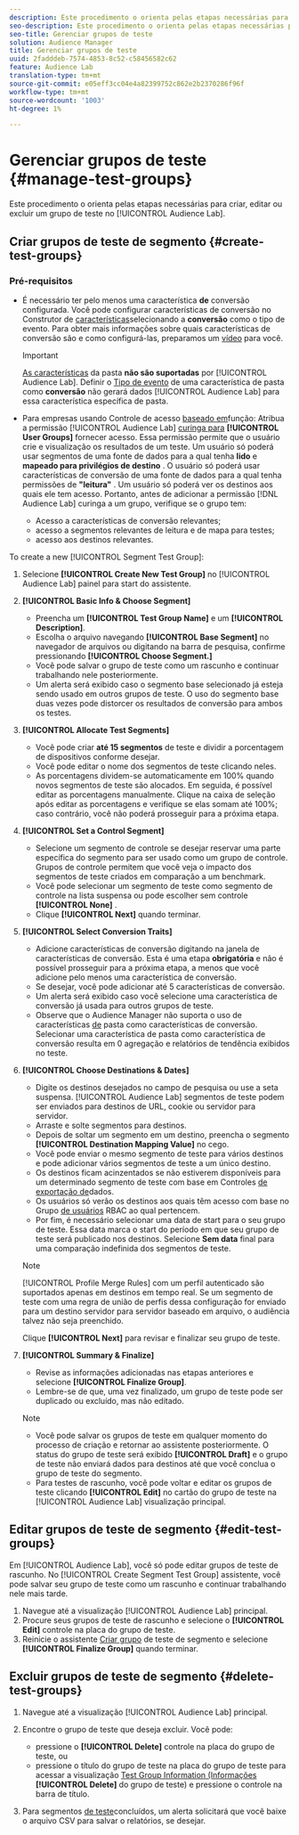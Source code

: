 ```yaml
---
description: Este procedimento o orienta pelas etapas necessárias para criar, editar ou excluir um grupo de teste no Audiência Lab
seo-description: Este procedimento o orienta pelas etapas necessárias para criar, editar ou excluir um grupo de teste no Audiência Lab
seo-title: Gerenciar grupos de teste
solution: Audience Manager
title: Gerenciar grupos de teste
uuid: 2fadddeb-7574-4853-8c52-c58456582c62
feature: Audience Lab
translation-type: tm+mt
source-git-commit: e05eff3cc04e4a82399752c862e2b2370286f96f
workflow-type: tm+mt
source-wordcount: '1003'
ht-degree: 1%

---
```



# Gerenciar grupos de teste {#manage-test-groups}

Este procedimento o orienta pelas etapas necessárias para criar, editar ou excluir um grupo de teste no [!UICONTROL Audience Lab].

## Criar grupos de teste de segmento {#create-test-groups}

### Pré-requisitos

<!-- create-test-group.xml -->

* É necessário ter pelo menos uma característica **de** conversão configurada. Você pode configurar características de conversão no Construtor de [características](../../features/traits/create-onboarded-rule-based-traits.md)selecionando a **conversão** como o tipo de evento. Para obter mais informações sobre quais características de conversão são e como configurá-las, preparamos um [vídeo](https://helpx.adobe.com/audience-manager/kt/using/creating-conversion-traits-feature-video-use.html) para você.

   >[!IMPORTANT]
   >
   >[As características](../../features/traits/about-folder-traits.md) da pasta **não são suportadas** por [!UICONTROL Audience Lab]. Definir o [Tipo de evento](../../features/traits/create-onboarded-rule-based-traits.md) de uma característica de pasta como **conversão** não gerará dados [!UICONTROL Audience Lab] para essa característica específica de pasta.

* Para empresas usando Controle de acesso [baseado em](../../features/administration/administration-overview.md)função: Atribua a permissão [!UICONTROL Audience Lab] [curinga para](../../features/administration/administration-overview.md#wild-card-permissions) **[!UICONTROL User Groups]** fornecer acesso. Essa permissão permite que o usuário crie e visualização os resultados de um teste. Um usuário só poderá usar segmentos de uma fonte de dados para a qual tenha **lido** e **mapeado para privilégios de destino** . O usuário só poderá usar características de conversão de uma fonte de dados para a qual tenha permissões de **&quot;leitura&quot;** . Um usuário só poderá ver os destinos aos quais ele tem acesso. Portanto, antes de adicionar a permissão [!DNL Audience Lab] curinga a um grupo, verifique se o grupo tem:
   * Acesso a características de conversão relevantes;
   * acesso a segmentos relevantes de leitura e de mapa para testes;
   * acesso aos destinos relevantes.

To create a new [!UICONTROL Segment Test Group]:

1. Selecione **[!UICONTROL Create New Test Group]** no [!UICONTROL Audience Lab] painel para start do assistente.
1. **[!UICONTROL Basic Info & Choose Segment]**

   * Preencha um **[!UICONTROL Test Group Name]** e um **[!UICONTROL Description]**.
   * Escolha o arquivo navegando **[!UICONTROL Base Segment]** no navegador de arquivos ou digitando na barra de pesquisa, confirme pressionando **[!UICONTROL Choose Segment.]**
   * Você pode salvar o grupo de teste como um rascunho e continuar trabalhando nele posteriormente.
   * Um alerta será exibido caso o segmento base selecionado já esteja sendo usado em outros grupos de teste. O uso do segmento base duas vezes pode distorcer os resultados de conversão para ambos os testes.

1. **[!UICONTROL Allocate Test Segments]**

   * Você pode criar **até 15 segmentos** de teste e dividir a porcentagem de dispositivos conforme desejar.
   * Você pode editar o nome dos segmentos de teste clicando neles.
   * As porcentagens dividem-se automaticamente em 100% quando novos segmentos de teste são alocados. Em seguida, é possível editar as porcentagens manualmente. Clique na caixa de seleção após editar as porcentagens e verifique se elas somam até 100%; caso contrário, você não poderá prosseguir para a próxima etapa.

1. **[!UICONTROL Set a Control Segment]**

   * Selecione um segmento de controle se desejar reservar uma parte específica do segmento para ser usado como um grupo de controle. Grupos de controle permitem que você veja o impacto dos segmentos de teste criados em comparação a um benchmark.
   * Você pode selecionar um segmento de teste como segmento de controle na lista suspensa ou pode escolher sem controle **[!UICONTROL None]** .
   * Clique **[!UICONTROL Next]** quando terminar.

1. **[!UICONTROL Select Conversion Traits]**

   * Adicione características de conversão digitando na janela de características de conversão. Esta é uma etapa **obrigatória** e não é possível prosseguir para a próxima etapa, a menos que você adicione pelo menos uma característica de conversão.
   * Se desejar, você pode adicionar até 5 características de conversão.
   * Um alerta será exibido caso você selecione uma característica de conversão já usada para outros grupos de teste.
   * Observe que o Audience Manager não suporta o uso de características [de](/help/using/features/traits/about-folder-traits.md) pasta como características de conversão. Selecionar uma característica de pasta como característica de conversão resulta em 0 agregação e relatórios de tendência exibidos no teste.

1. **[!UICONTROL Choose Destinations & Dates]**

   * Digite os destinos desejados no campo de pesquisa ou use a seta suspensa. [!UICONTROL Audience Lab] segmentos de teste podem ser enviados para destinos de URL, cookie ou servidor para servidor.
   * Arraste e solte segmentos para destinos.
   * Depois de soltar um segmento em um destino, preencha o segmento **[!UICONTROL Destination Mapping Value]** no cego.
   * Você pode enviar o mesmo segmento de teste para vários destinos e pode adicionar vários segmentos de teste a um único destino.
   * Os destinos ficam acinzentados se não estiverem disponíveis para um determinado segmento de teste com base em Controles [de exportação de](../../features/data-export-controls.md)dados.
   * Os usuários só verão os destinos aos quais têm acesso com base no Grupo [de usuários](../../features/administration/administration-overview.md) RBAC ao qual pertencem.
   * Por fim, é necessário selecionar uma data de start para o seu grupo de teste. Essa data marca o start do período em que seu grupo de teste será publicado nos destinos. Selecione **Sem data** final para uma comparação indefinida dos segmentos de teste.

   >[!NOTE]
   >
   >[!UICONTROL Profile Merge Rules] com um perfil autenticado são suportados apenas em destinos em tempo real. Se um segmento de teste com uma regra de união de perfis dessa configuração for enviado para um destino servidor para servidor baseado em arquivo, o audiência talvez não seja preenchido.

   Clique **[!UICONTROL Next]** para revisar e finalizar seu grupo de teste.

1. **[!UICONTROL Summary & Finalize]**

   * Revise as informações adicionadas nas etapas anteriores e selecione **[!UICONTROL Finalize Group]**.
   * Lembre-se de que, uma vez finalizado, um grupo de teste pode ser duplicado ou excluído, mas não editado.

   >[!NOTE]
   >* Você pode salvar os grupos de teste em qualquer momento do processo de criação e retornar ao assistente posteriormente. O status do grupo de teste será exibido **[!UICONTROL Draft]** e o grupo de teste não enviará dados para destinos até que você conclua o grupo de teste do segmento.
   >* Para testes de rascunho, você pode voltar e editar os grupos de teste clicando **[!UICONTROL Edit]** no cartão do grupo de teste na [!UICONTROL Audience Lab] visualização principal.


## Editar grupos de teste de segmento {#edit-test-groups}

Em [!UICONTROL Audience Lab], você só pode editar grupos de teste de rascunho. No [!UICONTROL Create Segment Test Group] assistente, você pode salvar seu grupo de teste como um rascunho e continuar trabalhando nele mais tarde.

1. Navegue até a visualização [!UICONTROL Audience Lab] principal.
1. Procure seus grupos de teste de rascunho e selecione o **[!UICONTROL Edit]** controle na placa do grupo de teste.
1. Reinicie o assistente [Criar grupo](../../features/audience-lab/audience-lab-manage-test-groups.md#create-test-groups) de teste de segmento e selecione **[!UICONTROL Finalize Group]** quando terminar.

## Excluir grupos de teste de segmento {#delete-test-groups}

1. Navegue até a visualização [!UICONTROL Audience Lab] principal.
1. Encontre o grupo de teste que deseja excluir. Você pode:

   * pressione o **[!UICONTROL Delete]** controle na placa do grupo de teste, ou
   * pressione o título do grupo de teste na placa do grupo de teste para acessar a visualização [Test Group Information (Informações](../../features/audience-lab/audience-lab-information-view.md) **[!UICONTROL Delete]** do grupo de teste) e pressione o controle na barra de título.

1. Para segmentos [de teste](../../features/audience-lab/audience-lab.md#status)concluídos, um alerta solicitará que você baixe o arquivo CSV para salvar o relatórios, se desejar.
